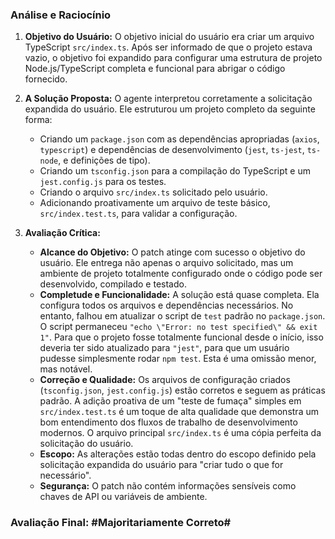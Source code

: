 ### Análise e Raciocínio

1.  **Objetivo do Usuário:** O objetivo inicial do usuário era criar um arquivo TypeScript `src/index.ts`. Após ser informado de que o projeto estava vazio, o objetivo foi expandido para configurar uma estrutura de projeto Node.js/TypeScript completa e funcional para abrigar o código fornecido.

2.  **A Solução Proposta:** O agente interpretou corretamente a solicitação expandida do usuário. Ele estruturou um projeto completo da seguinte forma:
    *   Criando um `package.json` com as dependências apropriadas (`axios`, `typescript`) e dependências de desenvolvimento (`jest`, `ts-jest`, `ts-node`, e definições de tipo).
    *   Criando um `tsconfig.json` para a compilação do TypeScript e um `jest.config.js` para os testes.
    *   Criando o arquivo `src/index.ts` solicitado pelo usuário.
    *   Adicionando proativamente um arquivo de teste básico, `src/index.test.ts`, para validar a configuração.

3.  **Avaliação Crítica:**
    *   **Alcance do Objetivo:** O patch atinge com sucesso o objetivo do usuário. Ele entrega não apenas o arquivo solicitado, mas um ambiente de projeto totalmente configurado onde o código pode ser desenvolvido, compilado e testado.
    *   **Completude e Funcionalidade:** A solução está quase completa. Ela configura todos os arquivos e dependências necessários. No entanto, falhou em atualizar o script de `test` padrão no `package.json`. O script permaneceu `"echo \"Error: no test specified\" && exit 1"`. Para que o projeto fosse totalmente funcional desde o início, isso deveria ter sido atualizado para `"jest"`, para que um usuário pudesse simplesmente rodar `npm test`. Esta é uma omissão menor, mas notável.
    *   **Correção e Qualidade:** Os arquivos de configuração criados (`tsconfig.json`, `jest.config.js`) estão corretos e seguem as práticas padrão. A adição proativa de um "teste de fumaça" simples em `src/index.test.ts` é um toque de alta qualidade que demonstra um bom entendimento dos fluxos de trabalho de desenvolvimento modernos. O arquivo principal `src/index.ts` é uma cópia perfeita da solicitação do usuário.
    *   **Escopo:** As alterações estão todas dentro do escopo definido pela solicitação expandida do usuário para "criar tudo o que for necessário".
    *   **Segurança:** O patch não contém informações sensíveis como chaves de API ou variáveis de ambiente.

### Avaliação Final: #Majoritariamente Correto#
